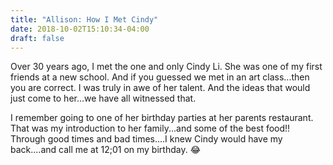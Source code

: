 ```yaml
---
title: "Allison: How I Met Cindy"
date: 2018-10-02T15:10:34-04:00
draft: false
---
```


Over 30 years ago, I met the one and only Cindy  Li.  She was one of my first friends at a new school.  And if you guessed we met in an art class...then you are correct.  I was truly in awe of her talent.  And the ideas that would just come to her...we have all witnessed that.

I remember going to one of her birthday parties at her parents restaurant.   That was my introduction to her family...and some of the best food!!  Through good times and bad times....I knew Cindy would have my back....and call me at 12;01 on my birthday. 😂
